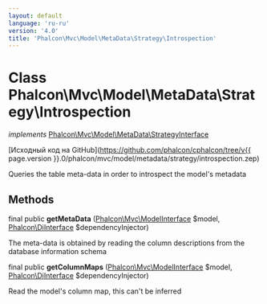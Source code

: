 ```yaml
---
layout: default
language: 'ru-ru'
version: '4.0'
title: 'Phalcon\Mvc\Model\MetaData\Strategy\Introspection'
---
```

# Class **Phalcon\Mvc\Model\MetaData\Strategy\Introspection**

*implements* [Phalcon\Mvc\Model\MetaData\StrategyInterface](Phalcon_Mvc_Model_MetaData_StrategyInterface)

[Исходный код на GitHub](https://github.com/phalcon/cphalcon/tree/v{{ page.version }}.0/phalcon/mvc/model/metadata/strategy/introspection.zep)

Queries the table meta-data in order to introspect the model's metadata

## Methods

final public **getMetaData** ([Phalcon\Mvc\ModelInterface](Phalcon_Mvc_ModelInterface) $model, [Phalcon\DiInterface](Phalcon_DiInterface) $dependencyInjector)

The meta-data is obtained by reading the column descriptions from the database information schema

final public **getColumnMaps** ([Phalcon\Mvc\ModelInterface](Phalcon_Mvc_ModelInterface) $model, [Phalcon\DiInterface](Phalcon_DiInterface) $dependencyInjector)

Read the model's column map, this can't be inferred